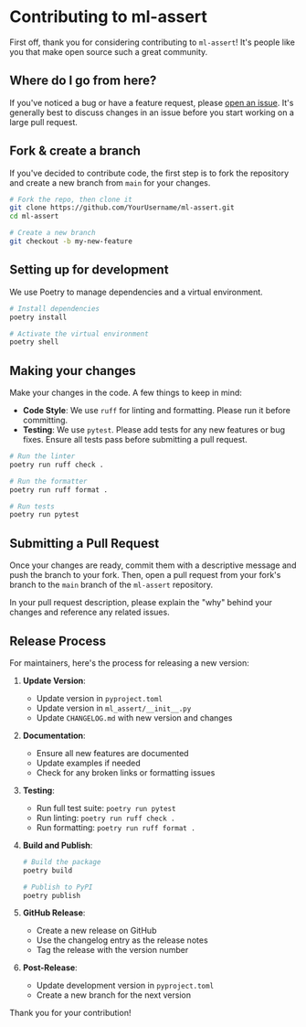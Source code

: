 # Contributing to ml-assert

First off, thank you for considering contributing to `ml-assert`! It's people like you that make open source such a great community.

## Where do I go from here?

If you've noticed a bug or have a feature request, please [open an issue](https://github.com/PyBrainn/ml-assert/issues/new). It's generally best to discuss changes in an issue before you start working on a large pull request.

## Fork & create a branch

If you've decided to contribute code, the first step is to fork the repository and create a new branch from `main` for your changes.

```bash
# Fork the repo, then clone it
git clone https://github.com/YourUsername/ml-assert.git
cd ml-assert

# Create a new branch
git checkout -b my-new-feature
```

## Setting up for development

We use Poetry to manage dependencies and a virtual environment.

```bash
# Install dependencies
poetry install

# Activate the virtual environment
poetry shell
```

## Making your changes

Make your changes in the code. A few things to keep in mind:
- **Code Style**: We use `ruff` for linting and formatting. Please run it before committing.
- **Testing**: We use `pytest`. Please add tests for any new features or bug fixes. Ensure all tests pass before submitting a pull request.

```bash
# Run the linter
poetry run ruff check .

# Run the formatter
poetry run ruff format .

# Run tests
poetry run pytest
```

## Submitting a Pull Request

Once your changes are ready, commit them with a descriptive message and push the branch to your fork. Then, open a pull request from your fork's branch to the `main` branch of the `ml-assert` repository.

In your pull request description, please explain the "why" behind your changes and reference any related issues.

## Release Process

For maintainers, here's the process for releasing a new version:

1. **Update Version**:
   - Update version in `pyproject.toml`
   - Update version in `ml_assert/__init__.py`
   - Update `CHANGELOG.md` with new version and changes

2. **Documentation**:
   - Ensure all new features are documented
   - Update examples if needed
   - Check for any broken links or formatting issues

3. **Testing**:
   - Run full test suite: `poetry run pytest`
   - Run linting: `poetry run ruff check .`
   - Run formatting: `poetry run ruff format .`

4. **Build and Publish**:
   ```bash
   # Build the package
   poetry build

   # Publish to PyPI
   poetry publish
   ```

5. **GitHub Release**:
   - Create a new release on GitHub
   - Use the changelog entry as the release notes
   - Tag the release with the version number

6. **Post-Release**:
   - Update development version in `pyproject.toml`
   - Create a new branch for the next version

Thank you for your contribution!
